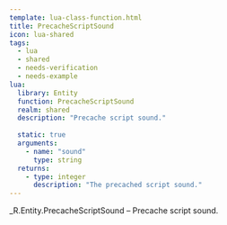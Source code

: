 ```yaml
---
template: lua-class-function.html
title: PrecacheScriptSound
icon: lua-shared
tags:
  - lua
  - shared
  - needs-verification
  - needs-example
lua:
  library: Entity
  function: PrecacheScriptSound
  realm: shared
  description: "Precache script sound."
  
  static: true
  arguments:
    - name: "sound"
      type: string
  returns:
    - type: integer
      description: "The precached script sound."
---
```


<div class="lua__search__keywords">
_R.Entity.PrecacheScriptSound &#x2013; Precache script sound.
</div>
